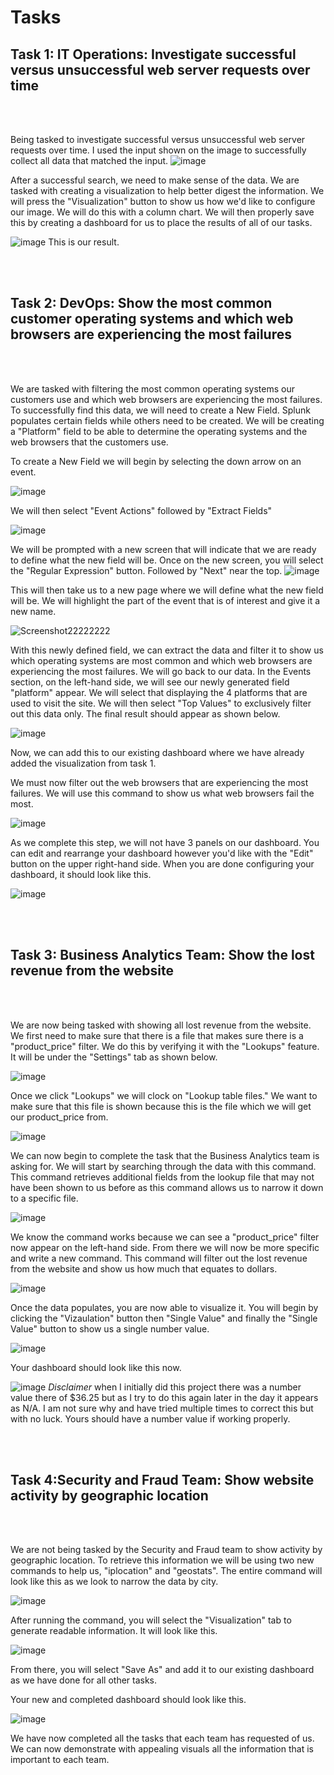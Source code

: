 # Tasks
## Task 1: IT Operations: Investigate successful versus unsuccessful web server requests over time

<br></br>

Being tasked to investigate successful versus unsuccessful web server requests over time. I used the input shown on the image to successfully collect all data that matched the input. 
![image](https://github.com/user-attachments/assets/7402cef1-de22-4df6-8b1a-66d258c3cf1e)

After a successful search, we need to make sense of the data. We are tasked with creating a visualization to help better digest the information. We will press the "Visualization" button to show us how we'd like to configure our image. We will do this with a column chart. We will then properly save this by creating a dashboard for us to place the results of all of our tasks. 

![image](https://github.com/user-attachments/assets/f59e8b3c-d7a8-4c3a-824c-7485f610c1b6)
This is our result.

<br></br>

## Task 2: DevOps: Show the most common customer operating systems and which web browsers are experiencing the most failures

<br></br>

We are tasked with filtering the most common operating systems our customers use and which web browsers are experiencing the most failures. To successfully find this data, we will need to create a New Field. Splunk populates certain fields while others need to be created. We will be creating a "Platform" field to be able to determine the operating systems and the web browsers that the customers use. 

To create a New Field we will begin by selecting the down arrow on an event. 

![image](https://github.com/user-attachments/assets/b7b53276-e75b-44cb-b108-1bd4217071de)

We will then select "Event Actions" followed by "Extract Fields"

![image](https://github.com/user-attachments/assets/2fca8def-1dda-4a27-8868-8781360bffc5)

We will be prompted with a new screen that will indicate that we are ready to define what the new field will be. Once on the new screen, you will select the "Regular Expression" button. Followed by "Next" near the top. 
![image](https://github.com/user-attachments/assets/bdcf21d3-627c-492d-81bd-1ceb70c0819f)

This will then take us to a new page where we will define what the new field will be. We will highlight the part of the event that is of interest and give it a new name.

![Screenshot22222222](https://github.com/user-attachments/assets/60c86d81-e2ee-4cd1-9c78-df0be0f5b37e)

With this newly defined field, we can extract the data and filter it to show us which operating systems are most common and which web browsers are experiencing the most failures. We will go back to our data. In the Events section, on the left-hand side, we will see our newly generated field "platform" appear. We will select that displaying the 4 platforms that are used to visit the site. We will then select "Top Values" to exclusively filter out this data only. The final result should appear as shown below.

![image](https://github.com/user-attachments/assets/b643b40b-e259-4d5a-bb85-9051a2f62de8)

Now, we can add this to our existing dashboard where we have already added the visualization from task 1. 

We must now filter out the web browsers that are experiencing the most failures. We will use this command to show us what web browsers fail the most. 

![image](https://github.com/user-attachments/assets/7aa5cf81-8294-4f66-8f69-2af1ae460a83)

As we complete this step, we will not have 3 panels on our dashboard. You can edit and rearrange your dashboard however you'd like with the "Edit" button on the upper right-hand side. When you are done configuring your dashboard, it should look like this. 

![image](https://github.com/user-attachments/assets/da166af1-5036-46c1-a35f-2b609589123e)


<br></br>

## Task 3: Business Analytics Team: Show the lost revenue from the website

<br></br>

We are now being tasked with showing all lost revenue from the website. We first need to make sure that there is a file that makes sure there is a "product_price" filter. We do this by verifying it with the "Lookups" feature. It will be under the "Settings" tab as shown below.

![image](https://github.com/user-attachments/assets/6e06e8b3-7af8-4c72-a0b9-125014239333)

Once we click "Lookups" we will clock on "Lookup table files." We want to make sure that this file is shown because this is the file which we will get our product_price from.

![image](https://github.com/user-attachments/assets/d552499a-a638-45fd-a714-38f81924a134)

We can now begin to complete the task that the Business Analytics team is asking for. We will start by searching through the data with this command. This command retrieves additional fields from the lookup file that may not have been shown to us before as this command allows us to narrow it down to a specific file. 

![image](https://github.com/user-attachments/assets/03992011-ff46-4865-8b1c-df94b0d652c7)

We know the command works because we can see a "product_price" filter now appear on the left-hand side. From there we will now be more specific and write a new command. This command will filter out the lost revenue from the website and show us how much that equates to dollars.

![image](https://github.com/user-attachments/assets/06eb7628-0d30-4d5c-83bf-ba41b9f73650)

Once the data populates, you are now able to visualize it. You will begin by clicking the "Vizaulation" button then "Single Value" and finally the "Single Value" button to show us a single number value.

![image](https://github.com/user-attachments/assets/4af763e8-f8c6-493f-bc6b-6dfbad9e8834)

Your dashboard should look like this now.


![image](https://github.com/user-attachments/assets/a3ef9e3a-c6d1-4fd2-ab1e-dbf3d7ddc36e)
*Disclaimer* when I initially did this project there was a number value there of $36.25 but as I try to do this again later in the day it appears as N/A. I am not sure why and have tried multiple times to correct this but with no luck. Yours should have a number value if working properly. 

<br></br>

## Task 4:Security and Fraud Team: Show website activity by geographic location

<br></br>

We are not being tasked by the Security and Fraud team to show activity by geographic location. To retrieve this information we will be using two new commands to help us, "iplocation" and "geostats". The entire command will look like this as we look to narrow the data by city.

![image](https://github.com/user-attachments/assets/42f47521-08c6-47a2-834f-0a095e6ee38d)

After running the command, you will select the "Visualization" tab to generate readable information. It will look like this.


![image](https://github.com/user-attachments/assets/5deaf59a-0d88-4673-bef8-f27994105732)

From there, you will select "Save As" and add it to our existing dashboard as we have done for all other tasks.  

Your new and completed dashboard should look like this.

![image](https://github.com/user-attachments/assets/df41277b-9775-4e0d-a225-9dc7a4d887ef)

We have now completed all the tasks that each team has requested of us. We can now demonstrate with appealing visuals all the information that is important to each team. 
